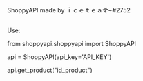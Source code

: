 ShoppyAPI made by ｉｃｅｔｅａ࿐#2752

Use:

from shoppyapi.shoppyapi import ShoppyAPI

api = ShoppyAPI(api_key='API_KEY')

api.get_product("id_product")
